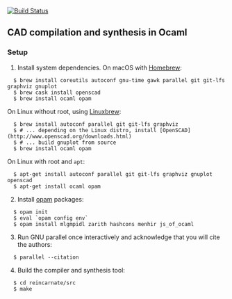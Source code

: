 [![Build Status](https://travis-ci.com/uwplse/reincarnate.svg?token=zg5AwxhqBFTyg3rjZuV9&branch=master)](https://travis-ci.com/uwplse/reincarnate)

## CAD compilation and synthesis in Ocaml

### Setup

1. Install system dependencies. On macOS with [Homebrew](https://brew.sh/):
```
  $ brew install coreutils autoconf gnu-time gawk parallel git git-lfs graphviz gnuplot
  $ brew cask install openscad
  $ brew install ocaml opam
```

On Linux without root, using [Linuxbrew](http://linuxbrew.sh/):
```
  $ brew install autoconf parallel git git-lfs graphviz
  $ # ... depending on the Linux distro, install [OpenSCAD](http://www.openscad.org/downloads.html)
  $ # ... build gnuplot from source
  $ brew install ocaml opam
```

On Linux with root and `apt`:
```
  $ apt-get install autoconf parallel git git-lfs graphviz gnuplot openscad
  $ apt-get install ocaml opam
```

2. Install [opam](https://opam.ocaml.org/) packages:
```
  $ opam init
  $ eval `opam config env`
  $ opam install mlgmpidl zarith hashcons menhir js_of_ocaml
```

3. Run GNU parallel once interactively and acknowledge that you will cite the authors:
```
  $ parallel --citation

```
4. Build the compiler and synthesis tool:
```
  $ cd reincarnate/src
  $ make
```
